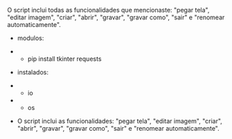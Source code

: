 

O script inclui todas as funcionalidades que mencionaste: "pegar tela", "editar imagem", "criar", "abrir", "gravar", "gravar como", "sair" e "renomear automaticamente".
- modulos:
- - pip install tkinter requests
- instalados:
- - io
- - os

- O script inclui as funcionalidades: "pegar tela", "editar imagem", "criar", "abrir", "gravar", "gravar como", "sair" e "renomear automaticamente".

